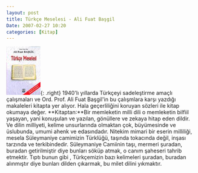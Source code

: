 ```yaml
---
layout: post
title: Türkçe Meselesi - Ali Fuat Başgil
Date: 2007-02-27 10:20
categories: [Kitap]
---
```


![turkce_meseli][]{: .right} 1940'lı yıllarda Türkçeyi sadeleştirme amaçlı
çalışmaları ve Ord. Prof. Ali Fuat Başgil'in bu çalışmlara karşı yazdığı
makaleleri kitapta yer alıyor. Hala geçerliliğini koruyan sözleri ile
kitap okumaya değer. **Kitaptan:**Bir memleketin milli dili o memleketin
bilfiil yaşayan, yani konuşulan ve yazılan, gönüllere ve zekaya hitap
eden dildir. Ve dilin milliyeti, kelime unsurlarında olmaktan çok,
büyümesinde ve üslubunda, umumi ahenk ve edasındadır. Nitekim mimari bir
eserin milliliği, mesela Süleymaniye camimizin Türklüğü, taşında
tokacında değil, inşası tarzında ve terkibindedir. Süleymaniye Camiinin
taşı, mermeri şuradan, buradan getirilmiştir diye bunları söküp atmak, o
canım şaheseri tahrib etmektir. Tıptı bunun gibi , Türkçemizin bazı
kelimeleri şuradan, buradan alınmıştır diye bunları dilden çıkarmak, bu
milet dilini yıkmaktır.

  [turkce_meseli]: /images/turkce_meseli.kucukresim.jpg
